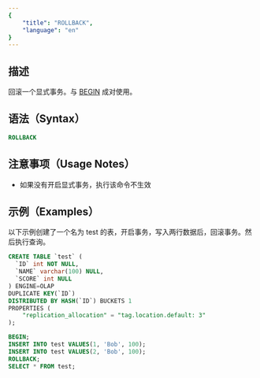 ```yaml
---
{
    "title": "ROLLBACK",
    "language": "en"
}
---
```


<!--
Licensed to the Apache Software Foundation (ASF) under one
or more contributor license agreements.  See the NOTICE file
distributed with this work for additional information
regarding copyright ownership.  The ASF licenses this file
to you under the Apache License, Version 2.0 (the
"License"); you may not use this file except in compliance
with the License.  You may obtain a copy of the License at

  http://www.apache.org/licenses/LICENSE-2.0

Unless required by applicable law or agreed to in writing,
software distributed under the License is distributed on an
"AS IS" BASIS, WITHOUT WARRANTIES OR CONDITIONS OF ANY
KIND, either express or implied.  See the License for the
specific language governing permissions and limitations
under the License.
-->

## 描述

回滚一个显式事务。与 [BEGIN](./BEGIN) 成对使用。

## 语法（Syntax）

```sql
ROLLBACK
```

## 注意事项（Usage Notes）

- 如果没有开启显式事务，执行该命令不生效

## 示例（Examples）

以下示例创建了一个名为 test 的表，开启事务，写入两行数据后，回滚事务。然后执行查询。

```sql
CREATE TABLE `test` (
  `ID` int NOT NULL,
  `NAME` varchar(100) NULL,
  `SCORE` int NULL
) ENGINE=OLAP
DUPLICATE KEY(`ID`)
DISTRIBUTED BY HASH(`ID`) BUCKETS 1
PROPERTIES (
    "replication_allocation" = "tag.location.default: 3"
);

BEGIN;
INSERT INTO test VALUES(1, 'Bob', 100);
INSERT INTO test VALUES(2, 'Bob', 100);
ROLLBACK;
SELECT * FROM test;
```
